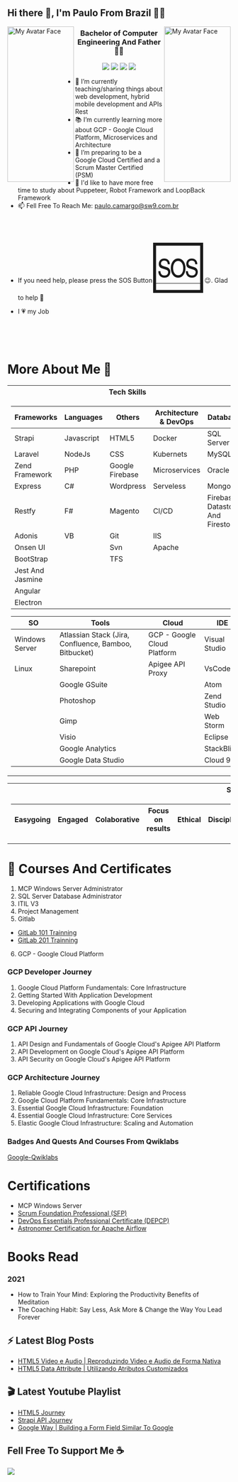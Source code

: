 
## Hi there 👋, I'm Paulo From Brazil 🧑‍✈️

 <img alt="My Avatar Face" src="https://github.com/sw9brl/sw9brl/blob/master/face-right.png" align="left" width="150px" height="350x">
 <img alt="My Avatar Face" src="https://github.com/sw9brl/sw9brl/blob/master/face-left.png" align="right" width="150px" height="350x">

<div style="text-align:center">
<h3>Bachelor of Computer Engineering And Father 💓💓</h3>

[<img src="https://img.shields.io/badge/youtube-%23FF0000.svg?&style=for-the-badge&logo=youtube&logoColor=white" />](https://www.youtube.com/+sw9brl)
[<img src="https://img.shields.io/badge/blog-%23239120.svg?&style=for-the-badge&logo=wordpress&logoColor=white" />](http://blog.sw9.com.br)
[<img src="https://img.shields.io/badge/linkedin-%230077B5.svg?&style=for-the-badge&logo=linkedin&logoColor=white" />](https://www.linkedin.com/in/pedecamargo/?locale=en_US)
[<img src="https://img.shields.io/badge/WHATSAPP-%2325D366.svg?&style=for-the-badge&logo=whatsapp&logoColor=white" />](https://wa.me/5519993481780?text=Hi!Paulo)
</div>


- 🔭 I’m currently teaching/sharing things about web development, hybrid mobile development and APIs Rest
- 📚 I’m currently learning more about GCP - Google Cloud Platform, Microservices and Architecture
- 💪 I’m preparing to be a Google Cloud Certified and a Scrum Master Certified (PSM)
- 👀 I'd like to have more free time to study about Puppeteer, Robot Framework and LoopBack Framework
- 📫 Fell Free To Reach Me: <a href="mailto:paulo.camargo@sw9.com.br">paulo.camargo@sw9.com.br</a>

<br><br>

- If you need help, please press the SOS Button <a href="mailto:paulo.camargo@sw9.com.br"><span style='font-size:100px;'>&#127384;</span></a> 😉. Glad to help 👊

- I 💗 my Job

<br>
<br>
<br>

# More About Me &#129409;




<table>
 <tr><th> Tech Skills </th></tr>
<tr><td>

| Frameworks      | Languages     | Others         |    Architecture & DevOps   | Database |
| --------------  | ------------- | -------------   |    -------------           | ---------- |
| Strapi          | Javascript    | HTML5          |    Docker                  | SQL Server |
| Laravel         | NodeJs        | CSS            |    Kubernets               | MySQL      | 
| Zend Framework  | PHP           | Google Firebase |    Microservices           | Oracle     |
| Express         | C#			  |	Wordpress	 |    Serveless               | MongoDB |
| Restfy          | F#  		  |	Magento	       |    CI/CD                   | Firebase Datastore And Firestore |
| Adonis          | VB			  |	Git	           |    IIS                     |
| Onsen UI        | 		          |  Svn           |     Apache              |                     |
| BootStrap                |               |  TFS           |                  |                            |
| Jest And Jasmine |
| Angular |
| Electron |


|  SO             | Tools        | Cloud | IDE |
|  -------------  | -------------  | --------- | --------- |
|  Windows Server | Atlassian Stack  (Jira, Confluence, Bamboo, Bitbucket)  | GCP - Google Cloud Platform | Visual Studio |
| Linux           | Sharepoint            | Apigee API Proxy | VsCode |
|                 | Google GSuite | | Atom |
|                 | Photoshop  | | Zend Studio |
|      	         | Gimp       | |Web Storm |
|                 |	Visio     | | Eclipse |
|                 |Google Analytics | | StackBlitz |
|                 |Google Data Studio | | Cloud 9 |
							   						  
</td></tr> </table>

<table>
 <tr><th> Soft Skills </th></tr>
<tr><td>

|Easygoing|Engaged|Colaborative|Focus on results|Ethical|Disciplined|Responsibility|Autodidact|Commitment|Honesty|Resilient|
|---|---|---|---|---|---|---|---|---|---|---|


</td></tr> </table>


# &#128220; Courses And Certificates

1. MCP Windows Server Administrator
2. SQL Server Database Administrator
3. ITIL V3
4. Project Management
5. Gitlab 
 - [GitLab 101 Trainning](https://drive.google.com/file/d/1gmOq94r9daQFq1t8BrmFuXigIn9KOhsS/view?usp=sharing)
 - [GitLab 201 Trainning](https://drive.google.com/file/d/18jFwMYHBIcZEajPt7cYP1DCUUwJb3Bl1/view?usp=sharing)
6. GCP - Google Cloud Platform

### GCP Developer Journey

1. Google Cloud Platform Fundamentals: Core Infrastructure
2. Getting Started With Application Development
3. Developing Applications with Google Cloud
4. Securing and Integrating Components of your Application

### GCP API Journey

1. API Design and Fundamentals of Google Cloud's Apigee API Platform
2. API Development on Google Cloud's Apigee API Platform
3. API Security on Google Cloud's Apigee API Platform

### GCP Architecture Journey

1. Reliable Google Cloud Infrastructure: Design and Process
2. Google Cloud Platform Fundamentals: Core Infrastructure
3. Essential Google Cloud Infrastructure: Foundation
4. Essential Google Cloud Infrastructure: Core Services
5. Elastic Google Cloud Infrastructure: Scaling and Automation

### Badges And Quests And Courses From Qwiklabs

[Google-Qwiklabs](https://googlecourses.qwiklabs.com/public_profiles/3efa5127-78f5-40fd-b04d-2d434a4d2fdb)

# Certifications

- MCP Windows Server
- [Scrum Foundation Professional (SFP)](https://www.credly.com/badges/7c424648-60f3-46b8-ba61-8b639ea59c3f/public_url)
- [DevOps Essentials Professional Certificate (DEPCP)](https://www.credly.com/badges/9cae7352-d48e-46c7-a351-b482d2cbf27c/public_url)
- [Astronomer Certification for Apache Airflow](https://www.credly.com/badges/b9b7c839-bd90-42bd-a384-aa94ba4cc606/public_url)


# Books Read 

### 2021
- How to Train Your Mind: Exploring the Productivity Benefits of Meditation
- The Coaching Habit: Say Less, Ask More & Change the Way You Lead Forever


## &#9889; Latest Blog Posts 

- [HTML5 Video e Audio | Reproduzindo Video e Audio de Forma Nativa](http://blog.sw9.com.br/2019/11/27/html5-video-audio-forma-nativa-serie-html5-sw9/)
- [HTML5 Data Attribute | Utilizando Atributos Customizados](http://blog.sw9.com.br/2019/11/14/html5-data-attribute-utilizando-atributos-customizados-serie-html5-sw9/)

## &#127916; Latest Youtube Playlist

- [HTML5 Journey](https://www.youtube.com/watch?v=D-XN-miEwP0&list=PLtluGZbI5ESj8XWTJcJmrVW6Q_tCi7uR8)
- [Strapi API Journey](https://www.youtube.com/watch?v=9GAl1nlNcbo&list=PLtluGZbI5ESiFrDDnKmwJNdrKZKI-hECj)
- [Google Way | Building a Form Field Similar To Google](https://www.youtube.com/watch?v=Uw-S4uCY3Zk&list=PLtluGZbI5ESjOwYr3mP_7Si0tQzRnF5P2)

## Fell Free To Support Me &#9749;

[<img src="https://github.com/sw9brl/sw9brl/blob/master/paypal-donate-button.jpg" />](https://www.paypal.com/cgi-bin/webscr?cmd=_donations&business=contato%40sw9.com.br&item_name=Support+Me&currency_code=USD&source=url)


